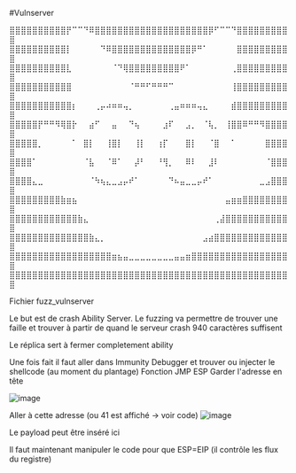 #Vulnserver


⣿⣿⣿⣿⣿⣿⣿⣿⣿⣿⡟⠉⠉⠙⠿⣿⣿⣿⣿⣿⣿⣿⣿⣿⣿⣿⣿⣿⣿⣿⣿⣿⣿⣿⣿⡿⠋⠉⠉⠙⣿⣿⣿⣿⣿⣿⣿⣿⣿⣿
⣿⣿⣿⣿⣿⣿⣿⣿⣿⣿⡇⠀⠀⠀⠀⠀⠙⠿⣿⣿⣿⣿⣿⣿⣿⣿⣿⣿⣿⣿⣿⣿⡿⠛⠁⠀⠀⠀⠀⠀⣿⣿⣿⣿⣿⣿⣿⣿⣿⣿
⣿⣿⣿⣿⣿⣿⣿⣿⣿⣿⣇⠀⠀⠀⠀⠀⠀⠀⠈⠙⢿⣿⣿⣿⣿⣿⣿⣿⣿⣿⠟⠁⠀⠀⠀⠀⠀⠀⠀⢀⣿⣿⣿⣿⣿⣿⣿⣿⣿⣿
⣿⣿⣿⣿⣿⣿⣿⣿⣿⣿⣿⠀⠀⠀⠀⠀⠀⠀⠀⠀⠀⠈⠛⠛⠋⠛⠛⠛⠉⠀⠀⠀⠀⠀⠀⠀⠀⠀⠀⢸⣿⣿⣿⣿⣿⣿⣿⣿⣿⣿
⣿⣿⣿⣿⣿⣿⣿⣿⣿⣿⣿⡆⠀⠀⠀⢀⡤⠴⠶⠶⢤⡀⠀⠀⠀⠀⠀⠀⢀⣤⠶⠶⠶⢤⣄⠀⠀⠀⠀⣾⣿⣿⣿⣿⣿⣿⣿⣿⣿⣿
⣿⣿⣿⣿⣿⡟⠛⠛⠻⢿⣿⡗⠀⠀⣴⠋⠀⠀⣤⠀⠀⠙⢦⠀⠀⠀⠀⣰⠏⠀⠀⣠⡀⠀⠈⢧⡀⠀⢸⣿⣿⠿⠛⠛⠻⣿⣿⣿⣿⣿
⣿⣿⣿⣿⣿⡀⠀⠀⠀⠀⠀⠁⠀⣿⡇⠀⠀⢸⣿⡇⠀⠀⢸⡇⠀⠀⢰⡏⠀⠀⠀⣿⡇⠀⠀⠈⣿⠀⠀⠁⠀⠀⠀⠀⠀⣿⣿⣿⣿⣿
⣿⣿⣿⣿⠁⠀⠀⠀⠀⠀⠀⠀⠀⠈⣧⠀⠀⠈⠿⠁⠀⠀⡼⠃⠀⠀⠘⢻⡀⠀⠀⠿⠇⠀⠀⣸⠇⠀⠀⠀⠀⠀⠀⠀⠀⠈⣿⣿⣿⣿
⣿⣿⣿⣿⣄⣀⠀⠀⠀⠀⠀⠀⠀⠀⠈⠳⢦⣄⣀⣠⡤⠞⠁⠀⠀⠀⠀⠀⠙⠦⣤⣀⣀⡤⠞⠁⠀⠀⠀⠀⠀⠀⠀⠀⣀⣠⣿⣿⣿⣿
⣿⣿⣿⣿⣿⣿⣿⣿⣿⣷⣶⣦⠀⠀⠀⠀⠀⠀⠀⠀⠀⠀⠀⠀⠀⠀⠀⠀⠀⠀⠀⠀⠀⠀⠀⠀⠀⠀⣤⣶⣶⣿⣿⣿⣿⣿⣿⣿⣿⣿
⣿⣿⣿⣿⣿⣿⣿⣿⣿⣿⣿⣿⣷⣄⠀⠀⠀⠀⠀⠀⠀⠀⠀⠀⠀⠀⠀⠀⠀⠀⠀⠀⠀⠀⠀⠀⢀⣼⣿⣿⣿⣿⣿⣿⣿⣿⣿⣿⣿⣿
⣿⣿⣿⣿⣿⣿⣿⣿⣿⣿⣿⣿⣿⣿⣷⣄⡀⠀⠀⠀⠀⠀⠀⠀⠀⠀⠀⠀⠀⠀⠀⠀⠀⠀⣠⣴⣿⣿⣿⣿⣿⣿⣿⣿⣿⣿⣿⣿⣿⣿
⣿⣿⣿⣿⣿⣿⣿⣿⣿⣿⣿⣿⣿⣿⣿⣿⣿⣿⣶⣦⣤⣀⣀⣀⣀⣀⣀⣀⣀⣤⣤⣶⣿⣿⣿⣿⣿⣿⣿⣿⣿⣿⣿⣿⣿⣿⣿⣿⣿⣿
⣿⣿⣿⣿⣿⣿⣿⣿⣿⣿⣿⣿⣿⣿⣿⣿⣿⣿⣿⣿⣿⣿⣿⣿⣿⣿⣿⣿⣿⣿⣿⣿⣿⣿⣿⣿⣿⣿⣿⣿⣿⣿⣿⣿⣿⣿⣿⣿⣿⣿

Fichier fuzz_vulnserver

Le but est de crash Ability Server. Le fuzzing va permettre de trouver
une faille et trouver à partir de quand le serveur crash
940 caractères suffisent


Le réplica sert à fermer completement ability

Une fois fait il  faut aller dans Immunity Debugger
et trouver ou injecter le shellcode (au moment du plantage)
Fonction JMP ESP
Garder l'adresse en tête

![image](https://user-images.githubusercontent.com/85134655/196545047-1f44571b-b97b-4e80-9806-95a7131078fa.png)

Aller à cette adresse (ou 41 est affiché -> voir code)
![image](https://user-images.githubusercontent.com/85134655/196545093-9c659402-76a1-4a98-a3c7-1ffedb9c32c4.png)

Le payload peut être inséré ici

Il faut maintenant manipuler le code pour que ESP=EIP (il contrôle les flux du registre)





